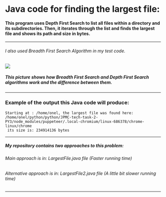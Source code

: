 # Java code for finding the largest file:
#### This program uses Depth First Search to list all files within a directory and its subdirectories. Then, it iterates through the list and finds the largest file and shows its path and size in bytes.

------------

###### I also used Breadth First Search Algorithm in my test code.

[![](http://mishadoff.com/images/dfs/binary_tree_search.png)](http://mishadoff.com/images/dfs/binary_tree_search.png)


##### This picture shows how Breadth First Search and Depth First Search algorithms work and the difference between them.

------------

### Example of the output this Java code will produce:
```
Starting at : /home/onel, the largest file was found here:
/home/onel/python/python/JPMC-tech-task-2-PY3/node_modules/puppeteer/.local-chromium/linux-686378/chrome-linux/chrome
 its size is: 234914136 bytes
 ```
------------

##### My repository contains two approaches to this problem:
###### Main approach is in: LargestFile.java file (Faster running time)
###### Alternative approach is in: LargestFile2.java file (A little bit slower running time)

------------